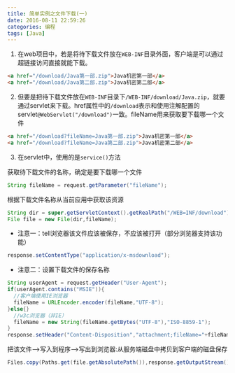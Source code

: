 ```yaml
---
title: 简单实例之文件下载(一)
date: 2016-08-11 22:59:26
categories: 编程  
tags: [Java]  
---
```


1. 在web项目中，若是将待下载文件放在`WEB-INF`目录外面，客户端是可以通过超链接访问直接就能下载。

``` html
<a href="/download/Java第一部.zip">Java机密第一部</a>
<a href="/download/Java第二部.zip">Java机密第二部</a>
```

2. 但要是把待下载文件放在`WEB-INF`目录下`/WEB-INF/download/Java.zip`，就要通过servlet来下载。href属性中的`/download`表示和使用注解配置的servlet`@WebServlet("/download")`一致。fileName用来获取要下载哪一个文件

``` html
<a href="/download?fileName=Java第一部.zip">Java机密第一部</a>
<a href="/download?fileName=Java第二部.zip">Java机密第二部</a>
```

3. 在servlet中，使用的是`service()`方法

获取待下载文件的名称，确定是要下载哪一个文件

``` java
String fileName = request.getParameter("fileName");
```

根据下载文件名称从当前应用中获取该资源

``` java
String dir = super.getServletContext().getRealPath("/WEB=INF/download");
File file = new File(dir,fileName);
```

 - 注意一：tell浏览器该文件应该被保存，不应该被打开（部分浏览器支持该功能）

``` java
response.setContentType("application/x-msdownload");
```


 - 注意二：设置下载文件的保存名称

``` java
String userAgent = request.getHeader("User-Agent");
if(userAgent.contains("MSIE")){
  //客户端使用IE浏览器
  fileName = URLEncoder.encoder(fileName,"UTF-8");
}else{}
  //w3c浏览器（非IE）
  fileName = new String(fileName.getBytes("UTF-8"),"ISO-8859-1");
}
response.setHeader("Content-Disposition","attachment;fileName="+fileName);
```

把该文件-->写入到程序-->写出到浏览器:从服务端磁盘中拷贝到客户端的磁盘保存

``` java
Files.copy(Paths.get(file.getAbsolutePath()),response.getOutputStream());
```
